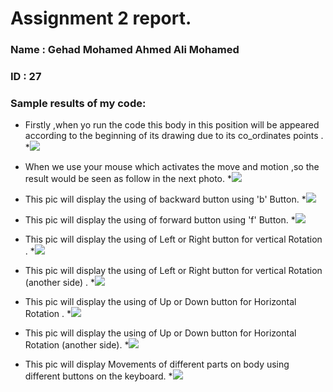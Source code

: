 # Assignment 2 report.
<!--Headline-->
<!--Image-->
<!--UL-->
<!-- URLs-->
      
### Name : Gehad Mohamed Ahmed Ali Mohamed 
### ID : 27

### Sample results of my code:
* Firstly ,when yo run the code this body in this position will be appeared according to the beginning of its drawing due to its co_ordinates points .
*![](/fstrun.PNG)

* When we use your mouse which activates the move and motion ,so the result  would be seen as follow in the next photo.
*![](/move_motion_mouse.PNG)

* This pic will display the using of backward button using 'b' Button.
*![](/use_b_B.PNG)

* This pic will display the using of forward button using 'f' Button.
*![](/use_f_B.PNG)

* This pic will display the using of Left or Right button for vertical Rotation .
*![](/use_l&R_B(VR).PNG)

* This pic will display the using of Left or Right button for vertical Rotation (another side) .
*![](/an_vr_us_lb.PNG)

* This pic will display the using of Up or Down button for Horizontal Rotation  .
*![](/using_up_HR.PNG)

* This pic will display the using of Up or Down button for Horizontal Rotation  (another side).
*![](/another_HR.PNG)

* This pic will display Movements of different parts on body using different buttons on the keyboard.
*![](/MULTi_movs.PNG)


   

